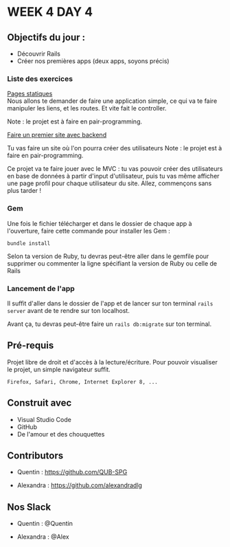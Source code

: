 # WEEK 4 DAY 4

## Objectifs du jour :
- Découvrir Rails
- Créer nos premières apps (deux apps, soyons précis)

### Liste des exercices
<a href="https://github.com/alexandradlg/thp_w4d4/tree/master/static_pages">Pages statiques</a></br>
Nous allons te demander de faire une application simple, ce qui va te faire manipuler les liens, et les routes. Et vite fait le controller.

Note : le projet est à faire en pair-programming.</br>

<a href="https://github.com/alexandradlg/thp_w4d4/tree/master/app_with_backend">Faire un premier site avec backend</a></br>

Tu vas faire un site où l'on pourra créer des utilisateurs
Note : le projet est à faire en pair-programming.

Ce projet va te faire jouer avec le MVC : tu vas pouvoir créer des utilisateurs en base de données à partir d'input d'utilisateur, puis tu vas même afficher une page profil pour chaque utilisateur du site. Allez, commençons sans plus tarder !

### Gem

Une fois le fichier télécharger et dans le dossier de chaque app à l'ouverture, faire cette commande pour installer les Gem : 
```
bundle install
```

Selon ta version de Ruby, tu devras peut-être aller dans le gemfile pour supprimer ou commenter la ligne spécifiant la version de Ruby ou celle de Rails

### Lancement de l'app

Il suffit d'aller dans le dossier de l'app et de lancer sur ton terminal `rails server` avant de te rendre sur ton localhost.

Avant ça, tu devras peut-être faire un `rails db:migrate` sur ton terminal.

## Pré-requis

Projet libre de droit et d'accès à la lecture/écriture. 
Pour pouvoir visualiser le projet, un simple navigateur suffit.


```
Firefox, Safari, Chrome, Internet Explorer 8, ...
```

## Construit avec

* Visual Studio Code
* GitHub
* De l'amour et des chouquettes


## Contributors

* Quentin : https://github.com/QUB-SPG

* Alexandra : https://github.com/alexandradlg

## Nos Slack

* Quentin : @Quentin

* Alexandra : @Alex
